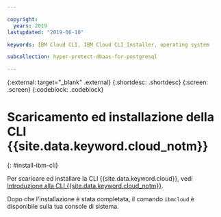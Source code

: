 ```yaml
---

copyright:
  years: 2019
lastupdated: "2019-06-10"

keywords: IBM Cloud CLI, IBM Cloud CLI Installer, operating system

subcollection: hyper-protect-dbaas-for-postgresql

---
```


{:external: target="_blank" .external}
{:shortdesc: .shortdesc}
{:screen: .screen}
{:codeblock: .codeblock}


# Scaricamento ed installazione della CLI {{site.data.keyword.cloud_notm}}
{: #install-ibm-cli}

Per scaricare ed installare la CLI {{site.data.keyword.cloud}}, vedi [Introduzione alla CLI {{site.data.keyword.cloud_notm}}](/docs/cli?topic=cloud-cli-getting-started).

Dopo che l'installazione è stata completata, il comando `ibmcloud` è disponibile sulla tua console di sistema.
